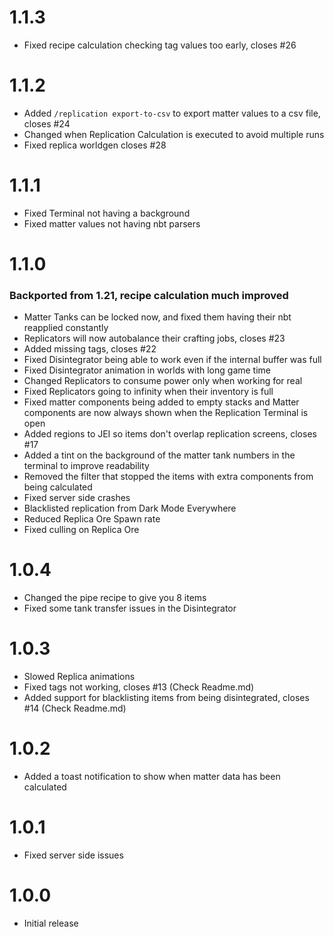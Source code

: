 # 1.1.3

* Fixed recipe calculation checking tag values too early, closes #26

# 1.1.2

* Added `/replication export-to-csv` to export matter values to a csv file, closes #24
* Changed when Replication Calculation is executed to avoid multiple runs
* Fixed replica worldgen closes #28

# 1.1.1

* Fixed Terminal not having a background
* Fixed matter values not having nbt parsers

# 1.1.0

### Backported from 1.21, recipe calculation much improved

* Matter Tanks can be locked now, and fixed them having their nbt reapplied constantly
* Replicators will now autobalance their crafting jobs, closes #23
* Added missing tags, closes #22
* Fixed Disintegrator being able to work even if the internal buffer was full
* Fixed Disintegrator animation in worlds with long game time
* Changed Replicators to consume power only when working for real
* Fixed Replicators going to infinity when their inventory is full
* Fixed matter components being added to empty stacks and Matter components are now always shown when the Replication
  Terminal is open
* Added regions to JEI so items don't overlap replication screens, closes #17
* Added a tint on the background of the matter tank numbers in the terminal to improve readability
* Removed the filter that stopped the items with extra components from being calculated
* Fixed server side crashes
* Blacklisted replication from Dark Mode Everywhere
* Reduced Replica Ore Spawn rate
* Fixed culling on Replica Ore

# 1.0.4
* Changed the pipe recipe to give you 8 items
* Fixed some tank transfer issues in the Disintegrator

# 1.0.3
* Slowed Replica animations
* Fixed tags not working, closes #13 (Check Readme.md)
* Added support for blacklisting items from being disintegrated, closes #14 (Check Readme.md)

# 1.0.2
* Added a toast notification to show when matter data has been calculated

# 1.0.1
* Fixed server side issues

# 1.0.0

* Initial release